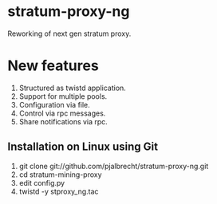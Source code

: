 stratum-proxy-ng
====================

Reworking of next gen stratum proxy.

New features
====================

1. Structured as twistd application.
2. Support for multiple pools.
3. Configuration via file.
4. Control via rpc messages.
5. Share notifications via rpc.

Installation on Linux using Git
-------------------------------

1. git clone git://github.com/pjalbrecht/stratum-proxy-ng.git
2. cd stratum-mining-proxy
3. edit config.py
4. twistd -y stproxy_ng.tac
